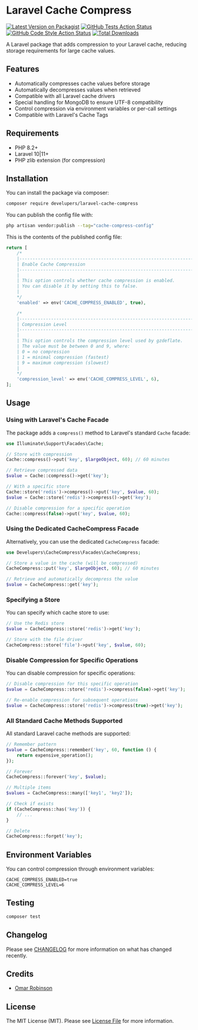 # Laravel Cache Compress

[![Latest Version on Packagist](https://img.shields.io/packagist/v/develupers/laravel-cache-compress.svg?style=flat-square)](https://packagist.org/packages/develupers/laravel-cache-compress)
[![GitHub Tests Action Status](https://img.shields.io/github/workflow/status/develupers/laravel-cache-compress/run-tests?label=tests)](https://github.com/develupers/laravel-cache-compress/actions?query=workflow%3Arun-tests+branch%3Amain)
[![GitHub Code Style Action Status](https://img.shields.io/github/workflow/status/develupers/laravel-cache-compress/Fix%20PHP%20code%20style%20issues?label=code%20style)](https://github.com/develupers/laravel-cache-compress/actions?query=workflow%3A"Fix+PHP+code+style+issues"+branch%3Amain)
[![Total Downloads](https://img.shields.io/packagist/dt/develupers/laravel-cache-compress.svg?style=flat-square)](https://packagist.org/packages/develupers/laravel-cache-compress)

A Laravel package that adds compression to your Laravel cache, reducing storage requirements for large cache values.

## Features

- Automatically compresses cache values before storage
- Automatically decompresses values when retrieved
- Compatible with all Laravel cache drivers
- Special handling for MongoDB to ensure UTF-8 compatibility
- Control compression via environment variables or per-call settings
- Compatible with Laravel's Cache Tags

## Requirements

- PHP 8.2+
- Laravel 10|11+
- PHP zlib extension (for compression)

## Installation

You can install the package via composer:

```bash
composer require develupers/laravel-cache-compress
```

You can publish the config file with:

```bash
php artisan vendor:publish --tag="cache-compress-config"
```

This is the contents of the published config file:

```php
return [
    /*
    |--------------------------------------------------------------------------
    | Enable Cache Compression
    |--------------------------------------------------------------------------
    |
    | This option controls whether cache compression is enabled.
    | You can disable it by setting this to false.
    |
    */
    'enabled' => env('CACHE_COMPRESS_ENABLED', true),

    /*
    |--------------------------------------------------------------------------
    | Compression Level
    |--------------------------------------------------------------------------
    |
    | This option controls the compression level used by gzdeflate.
    | The value must be between 0 and 9, where:
    | 0 = no compression
    | 1 = minimal compression (fastest)
    | 9 = maximum compression (slowest)
    |
    */
    'compression_level' => env('CACHE_COMPRESS_LEVEL', 6),
];
```

## Usage

### Using with Laravel's Cache Facade

The package adds a `compress()` method to Laravel's standard `Cache` facade:

```php
use Illuminate\Support\Facades\Cache;

// Store with compression
Cache::compress()->put('key', $largeObject, 60); // 60 minutes

// Retrieve compressed data
$value = Cache::compress()->get('key');

// With a specific store
Cache::store('redis')->compress()->put('key', $value, 60);
$value = Cache::store('redis')->compress()->get('key');

// Disable compression for a specific operation
Cache::compress(false)->put('key', $value, 60);
```

### Using the Dedicated CacheCompress Facade

Alternatively, you can use the dedicated `CacheCompress` facade:

```php
use Develupers\CacheCompress\Facades\CacheCompress;

// Store a value in the cache (will be compressed)
CacheCompress::put('key', $largeObject, 60); // 60 minutes

// Retrieve and automatically decompress the value
$value = CacheCompress::get('key');
```

### Specifying a Store

You can specify which cache store to use:

```php
// Use the Redis store
$value = CacheCompress::store('redis')->get('key');

// Store with the file driver
CacheCompress::store('file')->put('key', $value, 60);
```

### Disable Compression for Specific Operations

You can disable compression for specific operations:

```php
// Disable compression for this specific operation
$value = CacheCompress::store('redis')->compress(false)->get('key');

// Re-enable compression for subsequent operations
$value = CacheCompress::store('redis')->compress(true)->get('key');
```

### All Standard Cache Methods Supported

All standard Laravel cache methods are supported:

```php
// Remember pattern
$value = CacheCompress::remember('key', 60, function () {
    return expensive_operation();
});

// Forever
CacheCompress::forever('key', $value);

// Multiple items
$values = CacheCompress::many(['key1', 'key2']);

// Check if exists
if (CacheCompress::has('key')) {
    // ...
}

// Delete
CacheCompress::forget('key');
```

## Environment Variables

You can control compression through environment variables:

```
CACHE_COMPRESS_ENABLED=true
CACHE_COMPRESS_LEVEL=6
```

## Testing

```bash
composer test
```

## Changelog

Please see [CHANGELOG](CHANGELOG.md) for more information on what has changed recently.

## Credits

- [Omar Robinson](https://github.com/develupers)

## License

The MIT License (MIT). Please see [License File](LICENSE.md) for more information.
